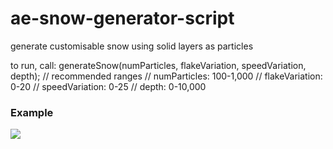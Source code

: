 # ae-snow-generator-script
 generate customisable snow using solid layers as particles

to run, call:
generateSnow(numParticles, flakeVariation, speedVariation, depth);
// recommended ranges
// numParticles: 100-1,000
// flakeVariation: 0-20
// speedVariation: 0-25
// depth: 0-10,000

<h3>Example</h3>
<img src="https://i.imgur.com/5u5I4L0.gif" />